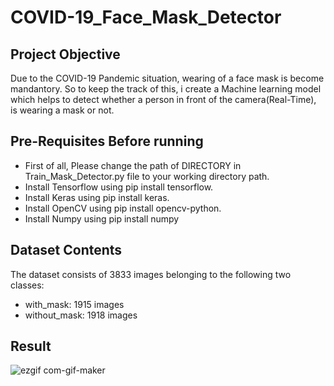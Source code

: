 # COVID-19_Face_Mask_Detector

## Project Objective 
Due to the COVID-19 Pandemic situation, wearing of a face mask is become mandantory. So to keep the track of this, i create a Machine learning model which helps to detect whether a person in front of the camera(Real-Time), is wearing a mask or not.

## Pre-Requisites Before running
* First of all, Please change the path of DIRECTORY in Train_Mask_Detector.py file to your working directory path.
* Install Tensorflow using pip install tensorflow.
* Install Keras using pip install keras.
* Install OpenCV using pip install opencv-python.
* Install Numpy using pip install numpy

## Dataset Contents
The dataset consists of 3833 images belonging to the following two classes:
* with_mask: 1915 images
* without_mask: 1918 images

## Result
![ezgif com-gif-maker](https://user-images.githubusercontent.com/70112406/94625115-9cfc4480-02d5-11eb-9431-97881c0bb3d3.gif)
